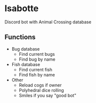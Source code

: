 # Isabotte
Discord bot with Animal Crossing database
<br>
## Functions
+ Bug database
  + Find current bugs
  + Find bug by name
+ Fish database
  + Find current fish
  + Find fish by name
+ Other
  + Reload cogs if owner
  + Polyhedral dice rolling
  + Smiles if you say "good bot"
